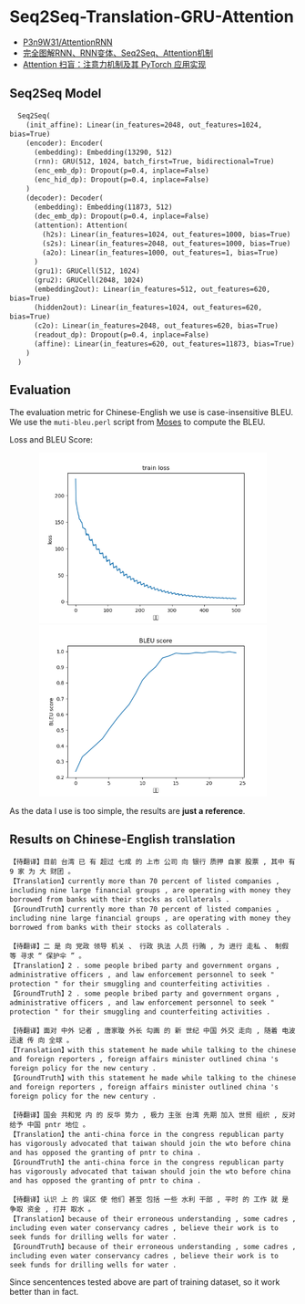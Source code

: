 # Seq2Seq-Translation-GRU-Attention
 - [P3n9W31/AttentionRNN](https://github.com/P3n9W31/AttentionRNN)
 - [完全图解RNN、RNN变体、Seq2Seq、Attention机制](https://zhuanlan.zhihu.com/p/28054589)
 - [Attention 扫盲：注意力机制及其 PyTorch 应用实现](https://zhuanlan.zhihu.com/p/88376673)
 
 
## Seq2Seq Model

``` pytorch
  Seq2Seq(
    (init_affine): Linear(in_features=2048, out_features=1024, bias=True)
    (encoder): Encoder(
      (embedding): Embedding(13290, 512)
      (rnn): GRU(512, 1024, batch_first=True, bidirectional=True)
      (enc_emb_dp): Dropout(p=0.4, inplace=False)
      (enc_hid_dp): Dropout(p=0.4, inplace=False)
    )
    (decoder): Decoder(
      (embedding): Embedding(11873, 512)
      (dec_emb_dp): Dropout(p=0.4, inplace=False)
      (attention): Attention(
        (h2s): Linear(in_features=1024, out_features=1000, bias=True)
        (s2s): Linear(in_features=2048, out_features=1000, bias=True)
        (a2o): Linear(in_features=1000, out_features=1, bias=True)
      )
      (gru1): GRUCell(512, 1024)
      (gru2): GRUCell(2048, 1024)
      (embedding2out): Linear(in_features=512, out_features=620, bias=True)
      (hidden2out): Linear(in_features=1024, out_features=620, bias=True)
      (c2o): Linear(in_features=2048, out_features=620, bias=True)
      (readout_dp): Dropout(p=0.4, inplace=False)
      (affine): Linear(in_features=620, out_features=11873, bias=True)
    )
  )
```
 
## Evaluation

The evaluation metric for Chinese-English we use is case-insensitive BLEU. We use the `muti-bleu.perl` script from [Moses](https://github.com/moses-smt/mosesdecoder) to compute the BLEU.

Loss and BLEU Score:

<p align="center">
<img src="https://github.com/yejh123/Seq2Seq-Translation-GRU-Attention/blob/main/gru_1_1024_checkpoints/train_loss.png" width="400">
<img src="https://github.com/yejh123/Seq2Seq-Translation-GRU-Attention/blob/main/gru_1_1024_checkpoints/bleu.png" width="400">
</p>

As the data I use is too simple, the results are **just a reference**.



## Results on Chinese-English translation
```
【待翻译】目前 台湾 已 有 超过 七成 的 上市 公司 向 银行 质押 自家 股票 , 其中 有 9 家 为 大 财团 。
【Translation】currently more than 70 percent of listed companies , including nine large financial groups , are operating with money they borrowed from banks with their stocks as collaterals .
【GroundTruth】currently more than 70 percent of listed companies , including nine large financial groups , are operating with money they borrowed from banks with their stocks as collaterals .

【待翻译】二 是 向 党政 领导 机关 、 行政 执法 人员 行贿 , 为 进行 走私 、 制假 等 寻求 “ 保护伞 ” 。
【Translation】2 . some people bribed party and government organs , administrative officers , and law enforcement personnel to seek " protection " for their smuggling and counterfeiting activities .
【GroundTruth】2 . some people bribed party and government organs , administrative officers , and law enforcement personnel to seek " protection " for their smuggling and counterfeiting activities .

【待翻译】面对 中外 记者 , 唐家璇 外长 勾画 的 新 世纪 中国 外交 走向 , 随着 电波 迅速 传 向 全球 。
【Translation】with this statement he made while talking to the chinese and foreign reporters , foreign affairs minister outlined china 's foreign policy for the new century .
【GroundTruth】with this statement he made while talking to the chinese and foreign reporters , foreign affairs minister outlined china 's foreign policy for the new century .

【待翻译】国会 共和党 内 的 反华 势力 , 极力 主张 台湾 先期 加入 世贸 组织 , 反对 给予 中国 pntr 地位 。
【Translation】the anti-china force in the congress republican party has vigorously advocated that taiwan should join the wto before china and has opposed the granting of pntr to china .
【GroundTruth】the anti-china force in the congress republican party has vigorously advocated that taiwan should join the wto before china and has opposed the granting of pntr to china .

【待翻译】认识 上 的 误区 使 他们 甚至 包括 一些 水利 干部 , 平时 的 工作 就 是 争取 资金 , 打井 取水 。
【Translation】because of their erroneous understanding , some cadres , including even water conservancy cadres , believe their work is to seek funds for drilling wells for water .
【GroundTruth】because of their erroneous understanding , some cadres , including even water conservancy cadres , believe their work is to seek funds for drilling wells for water .
```

Since sencentences tested above are part of training dataset, so it work better than in fact.





